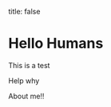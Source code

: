 title: false

<html>
    <body>
        <h1> Hello Humans </h1>
        <p> This is a test</p>
        <p> Help why </p>
        <a herf=aboutme.html> About me!! <a>
    </body>
</html>
